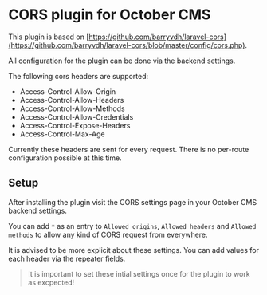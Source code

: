 # CORS plugin for October CMS

This plugin is based on [https://github.com/barryvdh/laravel-cors](https://github.com/barryvdh/laravel-cors/blob/master/config/cors.php).

All configuration for the plugin can be done via the backend settings.

The following cors headers are supported:

* Access-Control-Allow-Origin
* Access-Control-Allow-Headers
* Access-Control-Allow-Methods
* Access-Control-Allow-Credentials
* Access-Control-Expose-Headers
* Access-Control-Max-Age

Currently these headers are sent for every request. There is no per-route configuration possible at this time.

## Setup

After installing the plugin visit the CORS settings page in your October CMS backend settings.

You can add `*` as an entry to `Allowed origins`, `Allowed headers` and `Allowed methods` to allow any kind of CORS request from everywhere.

It is advised to be more explicit about these settings. You can add values for each header via the repeater fields.

> It is important to set these intial settings once for the plugin to work as excpected!
